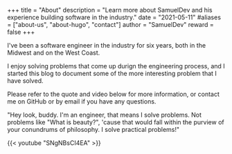 +++
title = "About"
description = "Learn more about SamuelDev and his experience building software in the industry."
date = "2021-05-11"
#aliases = ["about-us", "about-hugo", "contact"]
author = "SamuelDev"
reward = false
+++

I've been a software engineer in the industry for six years, both in the Midwest and on the West Coast. 

I enjoy solving problems that come up durign the engineering process, and I started this blog to document some of the more interesting problem that I have solved.

Please refer to the quote and video below for more information, or contact me on GitHub or by email if you have any questions.

"Hey look, buddy. I'm an engineer, that means I solve problems. Not problems like \"What is beauty?\", 'cause that would fall within the purview of your conundrums of philosophy. I solve practical problems!"

{{< youtube "SNgNBsCI4EA" >}}